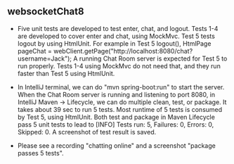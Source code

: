 ## websocketChat8

* Five unit tests are developed to test enter, chat, and logout. Tests 1-4 are developed to cover enter and chat, using MockMvc. Test 5 tests logout by using HtmlUnit. For example in Test 5 logout(), 
HtmlPage pageChat = webClient.getPage("http://localhost:8080/chat?username=Jack");
A running Chat Room server is expected for Test 5 to run properly. Tests 1-4 using MockMvc do not need that, and they run faster than Test 5 using HtmlUnit.

* In IntelliJ terminal, we can do "mvn spring-boot:run" to start the server. When the Chat Room server is running and listening to port 8080, in IntelliJ Maven -> Lifecycle, we can do multiple clean, test, or package. It takes about 39 sec to run 5 tests. Most runtime of 5 tests is consumed by Test 5, using HtmlUnit. Both test and package in Maven Lifecycle pass 5 unit tests to lead to [INFO] Tests run: 5, Failures: 0, Errors: 0, Skipped: 0. A screenshot of test result is saved.

* Please see a recording "chatting online" and a screenshot "package passes 5 tests".
